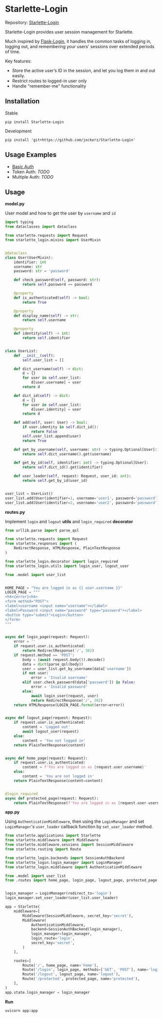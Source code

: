 # Starlette-Login

Repository: [Starlette-Login](https://github.com/jockerz/Starlette-Login)


Starlette-Login provides user session management for Starlette.

Much inspired by [Flask-Login][Flask-Login],
it handles the common tasks of logging in, logging out,
and remembering your users' sessions over extended periods of time.

Key features:

- Store the active user’s ID in the session,
  and let you log them in and out easily.
- Restrict routes to logged-in user only
- Handle "remember-me" functionality


## Installation

Stable
```shell
pip install Starlette-Login
```

Development
```shell
pip install 'git+https://github.com/jockerz/Starlette-Login'
```

## Usage Examples

 - [Basic Auth](https://github.com/jockerz/Starlette-Login-Example/tree/main/basic_auth)
 - Token Auth: *TODO*
 - Multiple Auth: *TODO*


## Usage

**model.py**

User model and how to get the user by `username` and `id`

```python
import typing
from dataclasses import dataclass

from starlette.requests import Request
from starlette_login.mixins import UserMixin


@dataclass
class User(UserMixin):
    identifier: int
    username: str
    password: str = 'password'

    def check_password(self, password: str):
        return self.password == password

    @property
    def is_authenticated(self) -> bool:
        return True

    @property
    def display_name(self) -> str:
        return self.username

    @property
    def identity(self) -> int:
        return self.identifier


class UserList:
    def __init__(self):
        self.user_list = []

    def dict_username(self) -> dict:
        d = {}
        for user in self.user_list:
            d[user.username] = user
        return d

    def dict_id(self) -> dict:
        d = {}
        for user in self.user_list:
            d[user.identity] = user
        return d

    def add(self, user: User) -> bool:
        if user.identity in self.dict_id():
            return False
        self.user_list.append(user)
        return True

    def get_by_username(self, username: str) -> typing.Optional[User]:
        return self.dict_username().get(username)

    def get_by_id(self, identifier: int) -> typing.Optional[User]:
        return self.dict_id().get(identifier)

    def user_loader(self, request: Request, user_id: int):
        return self.get_by_id(user_id)


user_list = UserList()
user_list.add(User(identifier=1, username='user1', password='password'))
user_list.add(User(identifier=2, username='user2', password='password'))
```

**routes.py**

Implement `login` and `logout` **utils** and `login_required` **decorator**

```python
from urllib.parse import parse_qsl

from starlette.requests import Request
from starlette.responses import (
    RedirectResponse, HTMLResponse, PlainTextResponse
)

from starlette_login.decorator import login_required
from starlette_login.utils import login_user, logout_user

from .model import user_list


HOME_PAGE = "You are logged in as {{ user.username }}"
LOGIN_PAGE = """
<h4>{error}<h4>
<form method="POST">
<label>username <input name="username"></label>
<label>Password <input name="password" type="password"></label>
<button type="submit">Login</button>
</form>
"""


async def login_page(request: Request):
    error = ''
    if request.user.is_authenticated:
        return RedirectResponse('/', 302)
    if request.method == 'POST':
        body = (await request.body()).decode()
        data = dict(parse_qsl(body))
        user = user_list.get_by_username(data['username'])
        if not user:
            error = 'Invalid username'
        elif user.check_password(data['password']) is False:
            error = 'Invalid password'
        else:
            await login_user(request, user)
            return RedirectResponse('/', 302)
    return HTMLResponse(LOGIN_PAGE.format(error=error))


async def logout_page(request: Request):
    if request.user.is_authenticated:
        content = 'Logged out'
        await logout_user(request)
    else:
        content = 'You not logged in'
    return PlainTextResponse(content)


async def home_page(request: Request):
    if request.user.is_authenticated:
        content = f'You are logged in as {request.user.username}'
    else:
        content = 'You are not logged in'
    return PlainTextResponse(content=content)


@login_required
async def protected_page(request: Request):
    return PlainTextResponse(f'You are logged in as {request.user.username}')
```

**app.py**

Using `AuthenticationMiddleware`, 
then using the `LoginManager` and set `LoginManager`'s `user_loader` 
callback function by `set_user_loader` method.


```python
from starlette.applications import Starlette
from starlette.middleware import Middleware
from starlette.middleware.sessions import SessionMiddleware
from starlette.routing import Route

from starlette_login.backends import SessionAuthBackend
from starlette_login.login_manager import LoginManager
from starlette_login.middleware import AuthenticationMiddleware

from .model import user_list
from .routes import home_page, login_page, logout_page, protected_page


login_manager = LoginManager(redirect_to='login')
login_manager.set_user_loader(user_list.user_loader)

app = Starlette(
    middleware=[
        Middleware(SessionMiddleware, secret_key='secret'),
        Middleware(
            AuthenticationMiddleware,
            backend=SessionAuthBackend(login_manager),
            login_manager=login_manager,
            login_route='login',
            secret_key='secret',
        )
    ],

    routes=[
        Route('/', home_page, name='home'),
        Route('/login', login_page, methods=['GET', 'POST'], name='login'),
        Route('/logout', logout_page, name='logout'),
        Route('/protected', protected_page, name='protected'),
    ],
)
app.state.login_manager = login_manager
```

**Run**

```shell
uvicorn app:app
```

[Flask-Login]: https://flask-login.readthedocs.io
